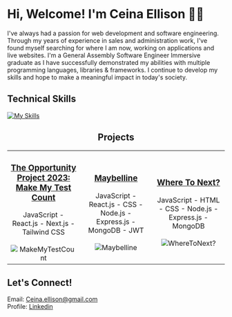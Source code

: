 # Hi, Welcome! I'm Ceina Ellison 👋🏾

I've always had a passion for web development and software engineering. Through my years of experience in sales and administration work, I've found myself searching for where I am now, working on applications and live websites. I'm a General Assembly Software Engineer Immersive graduate as I have successfully demonstrated my abilities with multiple programming languages, libraries & frameworks. I continue to develop my skills and hope to make a meaningful impact in today's society. 


## Technical Skills

[![My Skills](https://skillicons.dev/icons?i=js,html,css,react,tailwindcss,nodejs,next,express,mongodb,heroku,python,django,postgresql,vscode,github)](https://skillicons.dev)

<h2 align="center">Projects</h2>
<table>
<tr>
 
<td align="center" width="33%">
<h3><a href="https://github.com/EmilyJarecki/TOP-Project/tree/ceina" target="_blank">The Opportunity Project 2023: Make My Test Count</a></h3>
JavaScript - React.js - Next.js - Tailwind CSS
<br></br>
<img alt="MakeMyTestCount" src="https://github.com/xcbhx/xcbhx/assets/113928255/a73bec7a-4791-4952-91ca-94ad0579a98a">
</td>

<td align="center" width="33%">
<h3><a href="https://github.com/xcbhx/maybelline" target="_blank">Maybelline</a></h3>
JavaScript - React.js - CSS - Node.js - Express.js - MongoDB - JWT 
<br></br>
<img alt="Maybelline" src="https://github.com/xcbhx/xcbhx/assets/113928255/e1cc16b5-fc14-4c7a-aada-913b7bf0180a">
</td>

<td align="center" width="33%">
<h3><a href="https://github.com/xcbhx/where-to-next" target="_blank">Where To Next?</a></h3>
JavaScript - HTML - CSS - Node.js - Express.js - MongoDB
<br></br>
<img alt="WhereToNext?" src="https://github.com/xcbhx/xcbhx/assets/113928255/855418a6-4c44-43c3-a35f-1dc0f56c386e">
</td>

</tr>
</table>


## Let's Connect!
Email: <a href="ceina.ellison@gmail.com">Ceina.ellison@gmail.com</a><br>
Profile: <a href="https://www.linkedin.com/in/ceinaellison" rel="nofollow" target="_blank">Linkedin</a>

